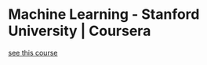 # Machine Learning - Stanford University | Coursera

[see this course](https://www.coursera.org/learn/machine-learning)
